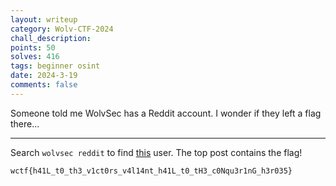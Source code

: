 ```yaml
---
layout: writeup
category: Wolv-CTF-2024
chall_description:
points: 50
solves: 416
tags: beginner osint
date: 2024-3-19
comments: false
---
```


Someone told me WolvSec has a Reddit account. I wonder if they left a flag there...  

---

Search `wolvsec reddit` to find [this](https://www.google.com/url?sa=t&rct=j&q=&esrc=s&source=web&cd=&cad=rja&uact=8&ved=2ahUKEwiv1oSvyfmEAxVIRzABHbySDqQQFnoECA4QAQ&url=https%3A%2F%2Fwww.reddit.com%2Fuser%2FWolvSec%2F&usg=AOvVaw1I0yziGyOnYTu2foWK2RxH&opi=89978449) user. The top post contains the flag!  

    wctf{h41L_t0_th3_v1ct0rs_v4l14nt_h41L_t0_tH3_c0Nqu3r1nG_h3r035} 
